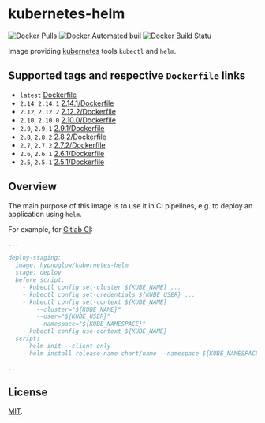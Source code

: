 # kubernetes-helm

[![Docker Pulls](https://img.shields.io/docker/pulls/hypnoglow/kubernetes-helm.svg)]()
[![Docker Automated buil](https://img.shields.io/docker/automated/hypnoglow/kubernetes-helm.svg)]()
[![Docker Build Statu](https://img.shields.io/docker/build/hypnoglow/kubernetes-helm.svg)]()

Image providing [kubernetes](http://kubernetes.io/) tools `kubectl` and `helm`.

## Supported tags and respective `Dockerfile` links

- `latest` [Dockerfile](https://github.com/hypnoglow/docker-kubernetes-helm/blob/master/Dockerfile)
- `2.14`, `2.14.1` [2.14.1/Dockerfile](https://github.com/hypnoglow/docker-kubernetes-helm/blob/2.14.1/Dockerfile)
- `2.12`, `2.12.2` [2.12.2/Dockerfile](https://github.com/hypnoglow/docker-kubernetes-helm/blob/2.12.2/Dockerfile)
- `2.10`, `2.10.0` [2.10.0/Dockerfile](https://github.com/hypnoglow/docker-kubernetes-helm/blob/2.10.0/Dockerfile)
- `2.9`, `2.9.1` [2.9.1/Dockerfile](https://github.com/hypnoglow/docker-kubernetes-helm/blob/2.9.1/Dockerfile)
- `2.8`, `2.8.2` [2.8.2/Dockerfile](https://github.com/hypnoglow/docker-kubernetes-helm/blob/2.8.2/Dockerfile)
- `2.7`, `2.7.2` [2.7.2/Dockerfile](https://github.com/hypnoglow/docker-kubernetes-helm/blob/2.7.2/Dockerfile)
- `2.6`, `2.6.1` [2.6.1/Dockerfile](https://github.com/hypnoglow/docker-kubernetes-helm/blob/2.6.1/Dockerfile)
- `2.5`, `2.5.1` [2.5.1/Dockerfile](https://github.com/hypnoglow/docker-kubernetes-helm/blob/2.5.1/Dockerfile)

## Overview

The main purpose of this image is to use it in CI pipelines, e.g. to deploy an
application using `helm`.

For example, for [Gitlab CI](https://about.gitlab.com/features/gitlab-ci-cd/):

```yaml
...

deploy-staging:
  image: hypnoglow/kubernetes-helm
  stage: deploy
  before_script:
    - kubectl config set-cluster ${KUBE_NAME} ...
    - kubectl config set-credentials ${KUBE_USER} ...
    - kubectl config set-context ${KUBE_NAME}
        --cluster="${KUBE_NAME}"
        --user="${KUBE_USER}"
        --namespace="${KUBE_NAMESPACE}"
    - kubectl config use-context ${KUBE_NAME}
  script:
    - helm init --client-only
    - helm install release-name chart/name --namespace ${KUBE_NAMESPACE}

...
```

## License

[MIT](https://github.com/hypnoglow/docker-kubernetes-helm/blob/master/LICENSE).
